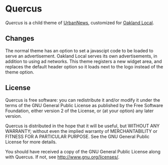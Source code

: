 # Quercus
*Quercus* is a child theme of [UrbanNews](http://interi.org/go/urbannews/), customized for [Oakland Local](http://oaklandlocal.com).

## Changes

The normal theme has an option to set a javascipt code to be loaded to serve an advertisement. Oakland Local serves its own advertisements, in addition to using ad networks. This theme registers a new widget area, and replaces the default header option so it loads next to the logo instead of the theme option.

## License

Quercus is free software: you can redistribute it and/or modify it under the terms of the GNU General Public License as published by the Free Software Foundation, either version 2 of the License, or (at your option) any later version.

Quercus is distributed in the hope that it will be useful, but WITHOUT ANY WARRANTY; without even the implied warranty of MERCHANTABILITY or FITNESS FOR A PARTICULAR PURPOSE. See the GNU General Public License for more details.

You should have received a copy of the GNU General Public License along with Quercus. If not, see http://www.gnu.org/licenses/.
